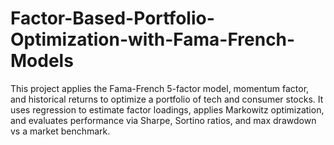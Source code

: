 # Factor-Based-Portfolio-Optimization-with-Fama-French-Models
This project applies the Fama-French 5-factor model, momentum factor, and historical returns to optimize a portfolio of tech and consumer stocks. It uses regression to estimate factor loadings, applies Markowitz optimization, and evaluates performance via Sharpe, Sortino ratios, and max drawdown vs a market benchmark.
